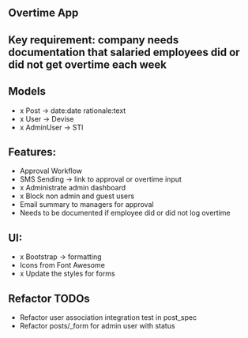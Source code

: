 ## Overtime App

## Key requirement: company needs documentation that salaried employees did or did not get overtime each week

## Models
- x Post -> date:date rationale:text
- x User -> Devise
- x AdminUser -> STI

## Features:
- Approval Workflow
- SMS Sending -> link to approval or overtime input
- x Administrate admin dashboard
- x Block non admin and guest users
- Email summary to managers for approval
- Needs to be documented if employee did or did not log overtime

## UI:
- x Bootstrap -> formatting
- Icons from Font Awesome
- x Update the styles for forms

## Refactor TODOs
 - Refactor user association integration test in post_spec
 - Refactor posts/_form for admin user with status
